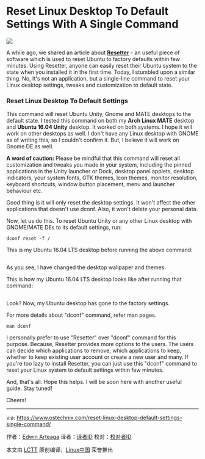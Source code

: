 Reset Linux Desktop To Default Settings With A Single Command
======
![](https://www.ostechnix.com/wp-content/uploads/2017/10/Reset-Linux-Desktop-To-Default-Settings-720x340.jpg)

A while ago, we shared an article about [**Resetter**][1] - an useful piece of software which is used to reset Ubuntu to factory defaults within few minutes. Using Resetter, anyone can easily reset their Ubuntu system to the state when you installed it in the first time. Today, I stumbled upon a similar thing. No, It's not an application, but a single-line command to reset your Linux desktop settings, tweaks and customization to default state.

### Reset Linux Desktop To Default Settings

This command will reset Ubuntu Unity, Gnome and MATE desktops to the default state. I tested this command on both my **Arch Linux MATE** desktop and **Ubuntu 16.04 Unity** desktop. It worked on both systems. I hope it will work on other desktops as well. I don't have any Linux desktop with GNOME as of writing this, so I couldn't confirm it. But, I believe it will work on Gnome DE as well.

**A word of caution:** Please be mindful that this command will reset all customization and tweaks you made in your system, including the pinned applications in the Unity launcher or Dock, desktop panel applets, desktop indicators, your system fonts, GTK themes, Icon themes, monitor resolution, keyboard shortcuts, window button placement, menu and launcher behaviour etc.

Good thing is it will only reset the desktop settings. It won't affect the other applications that doesn't use dconf. Also, it won't delete your personal data.

Now, let us do this. To reset Ubuntu Unity or any other Linux desktop with GNOME/MATE DEs to its default settings, run:
```
dconf reset -f /
```

This is my Ubuntu 16.04 LTS desktop before running the above command:

[![][2]][3]

As you see, I have changed the desktop wallpaper and themes.

This is how my Ubuntu 16.04 LTS desktop looks like after running that command:

[![][2]][4]

Look? Now, my Ubuntu desktop has gone to the factory settings.

For more details about "dconf" command, refer man pages.
```
man dconf
```

I personally prefer to use "Resetter" over "dconf" command for this purpose. Because, Resetter provides more options to the users. The users can decide which applications to remove, which applications to keep, whether to keep existing user account or create a new user and many. If you're too lazy to install Resetter, you can just use this "dconf" command to reset your Linux system to default settings within few minutes.

And, that's all. Hope this helps. I will be soon here with another useful guide. Stay tuned!

Cheers!



--------------------------------------------------------------------------------

via: https://www.ostechnix.com/reset-linux-desktop-default-settings-single-command/

作者：[Edwin Arteaga][a]
译者：[译者ID](https://github.com/译者ID)
校对：[校对者ID](https://github.com/校对者ID)

本文由 [LCTT](https://github.com/LCTT/TranslateProject) 原创编译，[Linux中国](https://linux.cn/) 荣誉推出

[a]:https://www.ostechnix.com
[1]:https://www.ostechnix.com/reset-ubuntu-factory-defaults/
[2]:data:image/gif;base64,R0lGODlhAQABAIAAAAAAAP///yH5BAEAAAAALAAAAAABAAEAAAIBRAA7
[3]:http://www.ostechnix.com/wp-content/uploads/2017/10/Before-resetting-Ubuntu-to-default-1.png ()
[4]:http://www.ostechnix.com/wp-content/uploads/2017/10/After-resetting-Ubuntu-to-default-1.png ()
